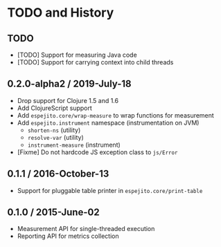 # TODO and History

## TODO

- [TODO] Support for measuring Java code
- [TODO] Support for carrying context into child threads


## 0.2.0-alpha2 / 2019-July-18

- Drop support for Clojure 1.5 and 1.6
- Add ClojureScript support
- Add `espejito.core/wrap-measure` to wrap functions for measurement
- Add `espejito.instrument` namespace (instrumentation on JVM)
  - `shorten-ns`  (utility)
  - `resolve-var` (utility)
  - `instrument-measure` (instrument)
- [Fixme] Do not hardcode JS exception class to `js/Error`


## 0.1.1 / 2016-October-13

- Support for pluggable table printer in `espejito.core/print-table`


## 0.1.0 / 2015-June-02

- Measurement API for single-threaded execution
- Reporting API for metrics collection
